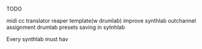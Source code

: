 TODO 

midi cc translator
reaper template(w drumlab)
improve synthlab outchannel assignment
drumlab
presets saving in sytnhlab


Every synthlab must hav